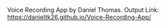 Voice Recording App by Daniel Thomas.
Output Link: https://danieltk26.github.io/Voice-Recording-App/
